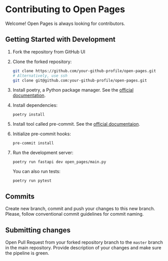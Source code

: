 # Contributing to Open Pages

Welcome! Open Pages is always looking for contributors.

## Getting Started with Development

1. Fork the repository from GitHub UI

2. Clone the forked repository:

   ```bash
   git clone https://github.com/your-github-profile/open-pages.git
   # Alternatively, use ssh
   git clone git@github.com:your-github-profile/open-pages.git
   ```

3. Install poetry, a Python package manager. See the [official documentation](https://python-poetry.org/docs/).

4. Install dependencies:

   ```shell
   poetry install
   ```

5. Install tool called pre-commit. See the [official documentaion](https://pre-commit.com/).

6. Initialize pre-commit hooks:

   ```shell
   pre-commit install
   ```

7. Run the development server:

    ```shell
    poetry run fastapi dev open_pages/main.py
    ```

   You can also run tests:

    ```shell
    poetry run pytest
    ```

## Commits

Create new branch, commit and push your changes to this new branch. Please, follow conventional commit guidelines for
commit naming.

## Submitting changes

Open Pull Request from your forked repository branch to the `master` branch in the main repository. Provide description
of your changes and make sure the pipeline is green.
